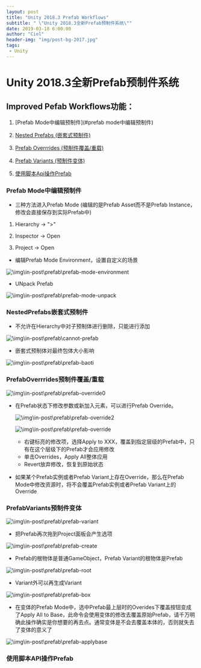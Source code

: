 ```yaml
---
layout: post
title: "Unity 2018.3 Prefab Workflows"
subtitle: " \"Unity 2018.3全新Prefab预制件系统\""
date: 2019-03-18 6:00:00
author: "Ciel"
header-img: "img/post-bg-2017.jpg"
tags:
 - Unity
---
```


# Unity 2018.3全新Prefab预制件系统

## Improved Pefab Workflows功能：

1. [Prefab Mode中编辑预制件](#prefab mode中编辑预制件)

2. [Nested Prefabs (嵌套式预制件)](#nestedprefabs嵌套式预制件)

3. [Prefab Overrrides (预制件覆盖/重载)](#prefaboverrrides预制件覆盖/重载)

4. [Prefab Variants (预制件变体)](#prefabvariants预制件变体)

5. [使用脚本Api操作Prefab](#使用脚本api操作prefab)

### Prefab Mode中编辑预制件

- 三种方法进入Prefab Mode (编辑的是Prefab Asset而不是Prefab Instance，修改会直接保存到实际Prefab中)

1. Hierarchy -> ">"

2. Inspector -> Open

3. Project -> Open

- 编辑Prefab Mode Environment，设置自定义的场景

![\img\in-post\prefab\prefab-mode-environment](\img\in-post\prefab\prefab-mode-environment.png)

- UNpack Prefab

![\img\in-post\prefab\prefab-mode-unpack](\img\in-post\prefab\prefab-mode-unpack.png)

### NestedPrefabs嵌套式预制件

- 不允许在Hierarchy中对子预制体进行删除，只能进行添加

![\img\in-post\prefab\cannot-prefab](\img\in-post\prefab\cannot-prefab.png)

- 嵌套式预制体对最终包体大小影响

![\img\in-post\prefab\prefab-baoti](\img\in-post\prefab\prefab-baoti.png)

### PrefabOverrrides预制件覆盖/重载

![\img\in-post\prefab\prefab-override0](\img\in-post\prefab\prefab-override0.png)

- 在Prefab状态下修改参数或新加入元素，可以进行Prefab Override。

  ![\img\in-post\prefab\prefab-override2](\img\in-post\prefab\prefab-override2.png)

  ![\img\in-post\prefab\prefab-override](\img\in-post\prefab\prefab-override.png)

  - 右键标亮的修改项，选择Apply to XXX，覆盖到指定层级的Prefab中，只有在这个层级下的Prefab才会应用修改
  - 单击Overrides，Apply All整体应用
  - Revert放弃修改，恢复到原始状态

- 如果某个Prefab实例或者Prefab Variant上存在Override，那么在Prefab Mode中修改资源时，将不会覆盖Prefab实例或者Prefab Variant上的Override

### PrefabVariants预制件变体

![\img\in-post\prefab\prefab-variant](\img\in-post\prefab\prefab-variant.png)

- 把Prefab再次拖到Project面板会产生选项

![\img\in-post\prefab\prefab-create](\img\in-post\prefab\prefab-create.png)

- Prefab的根物体是普通GameObject，Prefab Variant的根物体是Prefab

![\img\in-post\prefab\prefab-root](\img\in-post\prefab\prefab-root.png)

- Variant外可以再生成Variant

![\img\in-post\prefab\prefab-box](\img\in-post\prefab\prefab-box.png)

- 在变体的Prefab Mode中，选中Prefab最上层时的Overides下覆盖按钮变成了Apply All to Base，此命令会使用变体的修改去覆盖原始Prefab，请千万明确此操作确实是你想要的再去点。通常变体是不会去覆盖本体的，否则就失去了变体的意义了

![\img\in-post\prefab\prefab-applybase](\img\in-post\prefab\prefab-applybase.png)

### 使用脚本API操作Prefab
